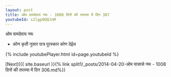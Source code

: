 ```yaml
---
layout: post
title: ओम वामदेवाय नमः - 1008 दिनों की तपस्या में दिन 307
youtubeId: s2lgp9QQJnM
---
```

 
 
 ओम वामदेवाय नमः  
 
 -  कोण कृती नुसार पात्र पुरस्कार कोण देईल 
 
  
 
  
 
 
 
 
 
 


{% include youtubePlayer.html id=page.youtubeId %}
 
[Next]({{ site.baseurl }}{% link  split1/_posts/2014-04-20-ओम यासासे नमः - 1008 दिनों की तपस्या में दिन 306.md%})
 
